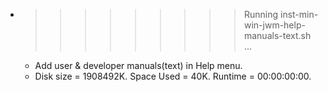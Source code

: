 * >>>>>>>>> Running inst-min-win-jwm-help-manuals-text.sh ...
  * Add user & developer manuals(text) in Help menu.
  * Disk size = 1908492K. Space Used = 40K. Runtime = 00:00:00:00.
